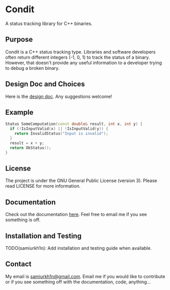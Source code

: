 # Condit
A status tracking library for C++ binaries.

## Purpose
Condit is a C++ status tracking type. Libraries and software developers often
return different integers (-1, 0, 1) to track the status of a binary. However,
that doesn't provide any useful information to a developer trying to debug a
broken binary.

## Design Doc and Choices
Here is the [design doc](https://goo.gl/LGaKtz). Any suggestions welcome!

## Example
```cpp
Status SomeComputation(const double& result, int x, int y) {
  if (!IsInputValid(x) || !IsInputValid(y)) {
    return InvalidStatus("Input is invalid");
  }
  result = x + y;
  return OkStatus();
}
```

## License
The project is under the GNU General Public License (version 3). Please read
LICENSE for more information. 

## Documentation
Check out the documentation [here](http://condit.readthedocs.io/en/latest/).
Feel free to email me if you see something is off. 

## Installation and Testing
TODO(samiurkh1n): Add installation and testing guide when available.

## Contact
My email is samiurkh1n@gmail.com. Email me if you would like to contribute
or if you see something off with the documentation, code, anything...